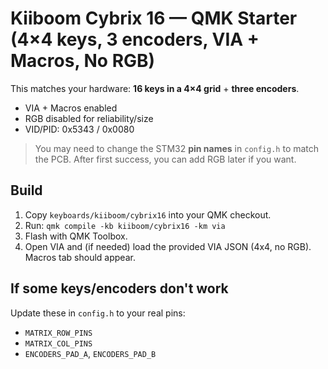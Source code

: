 # Kiiboom Cybrix 16 — QMK Starter (4×4 keys, 3 encoders, VIA + Macros, No RGB)

This matches your hardware: **16 keys in a 4×4 grid** + **three encoders**.
- VIA + Macros enabled
- RGB disabled for reliability/size
- VID/PID: 0x5343 / 0x0080

> You may need to change the STM32 **pin names** in `config.h` to match the PCB.
> After first success, you can add RGB later if you want.

## Build
1) Copy `keyboards/kiiboom/cybrix16` into your QMK checkout.
2) Run: `qmk compile -kb kiiboom/cybrix16 -km via`
3) Flash with QMK Toolbox.
4) Open VIA and (if needed) load the provided VIA JSON (4x4, no RGB). Macros tab should appear.

## If some keys/encoders don't work
Update these in `config.h` to your real pins:
- `MATRIX_ROW_PINS`
- `MATRIX_COL_PINS`
- `ENCODERS_PAD_A`, `ENCODERS_PAD_B`
